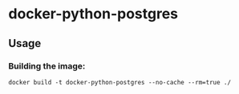 # docker-python-postgres

## Usage

### Building the image:

```
docker build -t docker-python-postgres --no-cache --rm=true ./
```